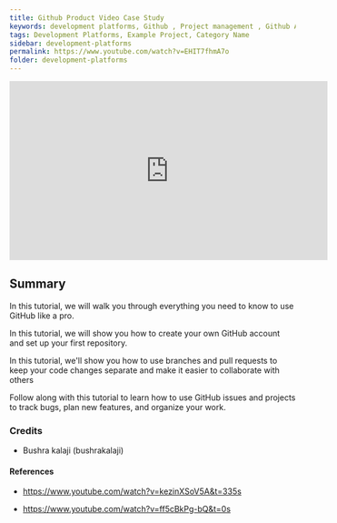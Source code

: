 ```yaml
---
title: Github Product Video Case Study
keywords: development platforms, Github , Project management , Github Actions
tags: Development Platforms, Example Project, Category Name
sidebar: development-platforms
permalink: https://www.youtube.com/watch?v=EHIT7fhmA7o
folder: development-platforms
---
```


<iframe width="560" height="315" src="https://www.youtube.com/watch?v=EHIT7fhmA7o" title="YouTube video player" frameborder="0" allow="accelerometer; autoplay; clipboard-write; encrypted-media; gyroscope; picture-in-picture; web-share" allowfullscreen></iframe>

## Summary

In this tutorial, we will walk you through everything you need to know to use GitHub like a pro.

In this tutorial, we will show you how to create your own GitHub account and set up your first repository.

In this tutorial, we'll show you how to use branches and pull requests to keep your code changes separate and make it easier to collaborate with others

Follow along with this tutorial to learn how to use GitHub issues and projects to track bugs, plan new features, and organize your work.

### Credits

- Bushra kalaji (bushrakalaji)

#### References

- https://www.youtube.com/watch?v=kezinXSoV5A&t=335s

- https://www.youtube.com/watch?v=ff5cBkPg-bQ&t=0s
